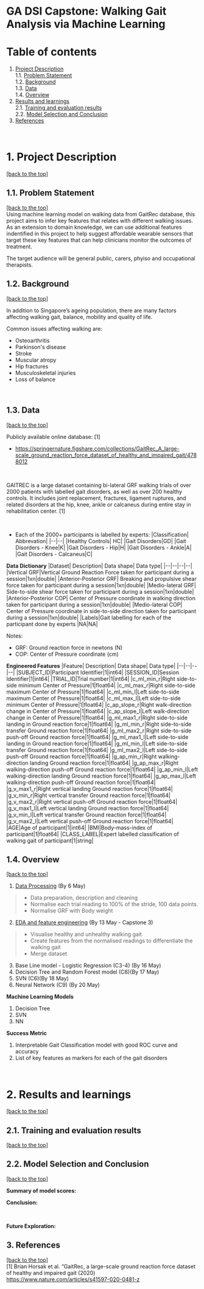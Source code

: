 # GA DSI Capstone: Walking Gait Analysis via Machine Learning

# Table of contents
1. [Project Description](#1-project-description) <br>
    1.1. [Problem Statement](#11-problem-statement) <br>
    1.2. [Background](#12-background) <br>
    1.3. [Data](#13-data)  <br>
    1.4. [Overview](#14-overview)  <br>
2. [Results and learnings](#2-results-and-learnings) <br>
    2.1. [Training and evaluation results](#21-training-and-evaluation-results) <br>
    2.2. [Model Selection and Conclusion](#22-model-selection-and-conclusion) <br>
3. [References](#3-references) <br>
<br>

# 1. Project Description
[[back to the top]](#table-of-contents) <br>

## 1.1. Problem Statement ##
[[back to the top]](#table-of-contents) <br>
Using machine learning model on walking data from GaitRec database, this project aims to infer key features that relates with different walking issues. As an extension to domain knowledge, we can use additional features indentified in this project to help suggest affordable wearable sensors that target these key features that can help clinicians monitor the outcomes of treatment. <br>

The target audience will be general public, carers, phyiso and occupational therapists. <br>

## 1.2. Background ##
[[back to the top]](#table-of-contents) <br>

In addition to Singapore’s ageing population, there are many factors affecting walking gait, balance, mobility and quality of life. <br>

Common issues affecting walking are: <br>
* Osteoarthritis
* Parkinson's disease
* Stroke
* Muscular atropy
* Hip fractures 
* Musculoskeletal injuries
* Loss of balance

<br>

## 1.3. Data ##    
[[back to the top]](#table-of-contents) <br>

Publicly available online database: [1]
* https://springernature.figshare.com/collections/GaitRec_A_large-scale_ground_reaction_force_dataset_of_healthy_and_impaired_gait/4788012 

<br>
    
GAITREC is a large dataset containing bi-lateral GRF walking trials of over 2000 patients with labelled gait disorders, as well as over 200 healthy controls.
It includes joint replacement, fractures, ligament ruptures, and related disorders at the hip, knee, ankle or calcaneus during entire stay in rehabilitation center. [1]

<br>

* Each of the 2000+ participants is labelled by experts: 
|Classification| Abbrevation|
|--|--|
|Healthy Controls| HC|
|Gait Disorders|GD|
|Gait Disorders - Knee|K|
|Gait Disorders - Hip|H|
|Gait Disorders - Ankle|A|
|Gait Disorders - Calcaneus|C|


**Data Dictionary** 
|Dataset| Description| Data shape| Data type|
|--|--|--|--|
|Vertical GRF|Vertical Ground Reaction Force taken for participant during a session|1xn|double|
|Anterior-Posterior GRF| Breaking and propulsive shear force taken for participant during a session|1xn|double|
|Medio-lateral GRF| Side-to-side shear force taken for participant during a session|1xn|double|
|Anterior-Posterior COP| Center of Pressure coordinate in walking direction taken for participant during a session|1xn|double|
|Medio-lateral COP| Center of Pressure coordinate in side-to-side direction taken for participant during a session|1xn|double|
|Labels|Gait labelling for each of the participant done by experts |NA|NA|

Notes:<br>
* GRF: Ground reaction force in newtons (N)
* COP: Center of Pressure coordinate (cm)

**Engineered Features** 
|Feature| Description| Data shape| Data type|
|--|--|--|--|
|SUBJECT_ID|Participant Identifier|1|int64|
|SESSION_ID|Session Identifier|1|int64|
|TRIAL_ID|Trial number|1|int64|
|c_ml_min_r|Right side-to-side minimum Center of Pressure|1|float64|
|c_ml_max_r|Right side-to-side maximum Center of Pressure|1|float64|
|c_ml_min_l|Left side-to-side maximum Center of Pressure|1|float64|
|c_ml_max_l|Left side-to-side minimum Center of Pressure|1|float64|
|c_ap_slope_r|Right walk-direction change in Center of Pressure|1|float64|
|c_ap_slope_l|Left walk-direction change in Center of Pressure|1|float64|
|g_ml_max1_r|Right side-to-side landing in Ground reaction force|1|float64|
|g_ml_min_r|Right side-to-side transfer Ground reaction force|1|float64|
|g_ml_max2_r|Right side-to-side push-off Ground reaction force|1|float64|
|g_ml_max1_l|Left side-to-side landing in Ground reaction force|1|float64|
|g_ml_min_l|Left side-to-side transfer Ground reaction force|1|float64|
|g_ml_max2_l|Left side-to-side push-off Ground reaction force|1|float64|
|g_ap_min_r|Right walking-direction landing Ground reaction force|1|float64|
|g_ap_max_r|Right walking-direction push-off Ground reaction force|1|float64|
|g_ap_min_l|Left walking-direction landing Ground reaction force|1|float64|
|g_ap_max_l|Left walking-direction push-off Ground reaction force|1|float64|
|g_v_max1_r|Right vertical landing Ground reaction force|1|float64|
|g_v_min_r|Right vertical transfer Ground reaction force|1|float64|
|g_v_max2_r|Right vertical push-off Ground reaction force|1|float64|
|g_v_max1_l|Left vertical landing Ground reaction force|1|float64|
|g_v_min_l|Left vertical transfer Ground reaction force|1|float64|
|g_v_max2_l|Left vertical push-off Ground reaction force|1|float64|
|AGE|Age of participant|1|int64|
|BMI|Body-mass-index of participant|1|float64|
|CLASS_LABEL|Expert labelled classification of walking gait of participant|1|string|

## 1.4. Overview ##    
[[back to the top]](#table-of-contents)

1. [Data Processing](./code/1_Data_Processing.ipynb) (By 6 May)
> * Data preparation, description and cleaning
> * Normalise each trial reading to 100% of the stride, 100 data points.
> * Normalise GRF with Body weight
2. [EDA and feature engineering](./code/2_EDA.ipynb)  (By 13 May - Capstone 3)
> * Visualise healthy and unhealthy walking gait
> * Create features from the normalised readings to differentiate the walking gait
> * Merge dataset
3. Base Line model - Logistic Regression (C3-4) (By 16 May)
4. Decision Tree and Random Forest model (C6)(By 17 May)
5. SVN (C6)(By 18 May)
6. Neural Network (C9) (By 20 May)


**Machine Learning Models**
1. Decision Tree
2. SVN
3. NN

**Success Metric**
1. Interpretable Gait Classification model with good ROC curve and accuracy
2. List of key features as markers for each of the gait disorders

<br>

# 2. Results and learnings
[[back to the top]](#table-of-contents) <br>

## 2.1. Training and evaluation results ##
[[back to the top]](#table-of-contents) <br>

## 2.2. Model Selection and Conclusion ##
[[back to the top]](#table-of-contents) <br>

**Summary of model scores:**

**Conclusion:**

<br>

**Future Exploration:** <br>

## 3. References ##
[[back to the top]](#table-of-contents) <br>
[1] Brian Horsak et al. “GaitRec, a large-scale ground reaction force dataset of healthy and impaired gait (2020) https://www.nature.com/articles/s41597-020-0481-z

<br>


